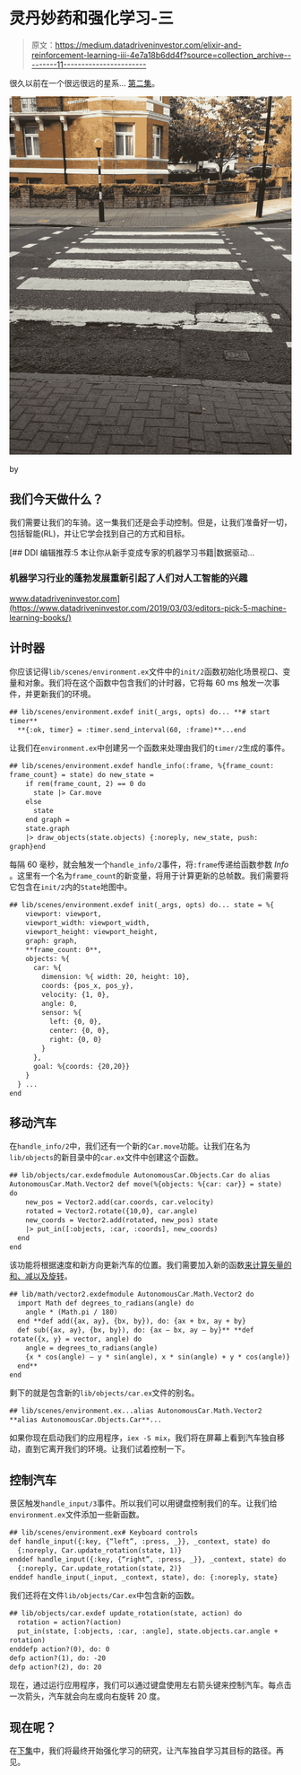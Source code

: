 # 灵丹妙药和强化学习-三

> 原文：<https://medium.datadriveninvestor.com/elixir-and-reinforcement-learning-iii-4e7a18b6dd4f?source=collection_archive---------11----------------------->

很久以前在一个很远很远的星系… [第二集](https://medium.com/@marceloreichert/elixir-e-reinforcement-learning-ii-6e55f7e85cfa)。

![](img/11e0b0477b0383da8f1fc193b7095baa.png)

by

## 我们今天做什么？

我们需要让我们的车骑。这一集我们还是会手动控制。但是，让我们准备好一切，包括智能(RL)，并让它学会找到自己的方式和目标。

[](https://www.datadriveninvestor.com/2019/03/03/editors-pick-5-machine-learning-books/) [## DDI 编辑推荐:5 本让你从新手变成专家的机器学习书籍|数据驱动…

### 机器学习行业的蓬勃发展重新引起了人们对人工智能的兴趣

www.datadriveninvestor.com](https://www.datadriveninvestor.com/2019/03/03/editors-pick-5-machine-learning-books/) 

## 计时器

你应该记得`lib/scenes/environment.ex`文件中的`init/2`函数初始化场景视口、变量和对象。我们将在这个函数中包含我们的计时器，它将每 60 ms 触发一次事件，并更新我们的环境。

```
## lib/scenes/environment.exdef init(_args, opts) do... **# start timer**
  **{:ok, timer} = :timer.send_interval(60, :frame)**...end
```

让我们在`environment.ex`中创建另一个函数来处理由我们的`timer/2`生成的事件。

```
## lib/scenes/environment.exdef handle_info(:frame, %{frame_count: frame_count} = state) do new_state =
    if rem(frame_count, 2) == 0 do
      state |> Car.move
    else
      state
    end graph =
    state.graph
    |> draw_objects(state.objects) {:noreply, new_state, push: graph}end
```

每隔 60 毫秒，就会触发一个`handle_info/2`事件，将`:frame`传递给函数参数 *Info* 。这里有一个名为`frame_count`的新变量，将用于计算更新的总帧数。我们需要将它包含在`init/2`内的`State`地图中。

```
## lib/scenes/environment.exdef init(_args, opts) do... state = %{
    viewport: viewport,
    viewport_width: viewport_width,
    viewport_height: viewport_height,
    graph: graph,
    **frame_count: 0**,
    objects: %{
      car: %{
        dimension: %{ width: 20, height: 10},
        coords: {pos_x, pos_y},
        velocity: {1, 0},
        angle: 0,
        sensor: %{
          left: {0, 0},
          center: {0, 0},
          right: {0, 0}
        }
      },
      goal: %{coords: {20,20}}
    }
  } ...
end
```

## 移动汽车

在`handle_info/2`中，我们还有一个新的`Car.move`功能。让我们在名为`lib/objects`的新目录中的`car.ex`文件中创建这个函数。

```
## lib/objects/car.exdefmodule AutonomousCar.Objects.Car do alias AutonomousCar.Math.Vector2 def move(%{objects: %{car: car}} = state) do
    new_pos = Vector2.add(car.coords, car.velocity)
    rotated = Vector2.rotate({10,0}, car.angle)
    new_coords = Vector2.add(rotated, new_pos) state
    |> put_in([:objects, :car, :coords], new_coords)
  end
end
```

该功能将根据速度和新方向更新汽车的位置。我们需要加入新的函数[来计算矢量的和、减以及旋转](http://blog.wolfire.com/2009/07/linear-algebra-for-game-developers-part-1/)。

```
## lib/math/vector2.exdefmodule AutonomousCar.Math.Vector2 do
  import Math def degrees_to_radians(angle) do
    angle * (Math.pi / 180)
  end **def add({ax, ay}, {bx, by}), do: {ax + bx, ay + by}
  def sub({ax, ay}, {bx, by}), do: {ax — bx, ay — by}** **def rotate({x, y} = vector, angle) do
    angle = degrees_to_radians(angle)
    {x * cos(angle) — y * sin(angle), x * sin(angle) + y * cos(angle)}
  end**
end
```

剩下的就是包含新的`lib/objects/car.ex`文件的别名。

```
## lib/scenes/environment.ex...alias AutonomousCar.Math.Vector2
**alias AutonomousCar.Objects.Car**...
```

如果你现在启动我们的应用程序，`iex -S mix`，我们将在屏幕上看到汽车独自移动，直到它离开我们的环境。让我们试着控制一下。

## 控制汽车

景区触发`handle_input/3`事件。所以我们可以用键盘控制我们的车。让我们给`environment.ex`文件添加一些新函数。

```
## lib/scenes/environment.ex# Keyboard controls
def handle_input({:key, {“left”, :press, _}}, _context, state) do
  {:noreply, Car.update_rotation(state, 1)}
enddef handle_input({:key, {“right”, :press, _}}, _context, state) do
  {:noreply, Car.update_rotation(state, 2)}
enddef handle_input(_input, _context, state), do: {:noreply, state}
```

我们还将在文件`lib/objects/Car.ex`中包含新的函数。

```
## lib/objects/car.exdef update_rotation(state, action) do
  rotation = action?(action)
  put_in(state, [:objects, :car, :angle], state.objects.car.angle + rotation)
enddefp action?(0), do: 0
defp action?(1), do: -20
defp action?(2), do: 20
```

现在，通过运行应用程序，我们可以通过键盘使用左右箭头键来控制汽车。每点击一次箭头，汽车就会向左或向右旋转 20 度。

## 现在呢？

在[下集](https://medium.com/datadriveninvestor/elixir-and-reinforcement-learning-iv-4f94d1b4608d)中，我们将最终开始强化学习的研究，让汽车独自学习其目标的路径。再见。